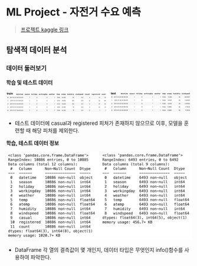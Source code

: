 # ML Project - 자전거 수요 예측
> [프로젝트 kaggle 링크](https://www.kaggle.com/c/bike-sharing-demand)

## 탐색적 데이터 분석
### 데이터 둘러보기
**학습 및 테스트 데이터**

![학습_테스트_데이터](./images/train_test_data.png)

- 테스트 데이터에 casual과 registered 피처가 존재하지 않으므로 이후, 모델을 훈련할 때 해당 피처를 제외한다.

**학습, 테스트 데이터 정보**

![학습_테스트_정보](./images/train_test_info.png)
- DataFrame 각 열의 결측값이 몇 개인지, 데이터 타입은 무엇인지 info()함수를 사용하여 파악한다.
